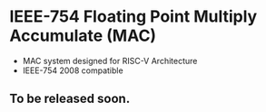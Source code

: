 # IEEE-754 Floating Point Multiply Accumulate (MAC)
- MAC system designed for RISC-V Architecture
- IEEE-754 2008 compatible


## To be released soon.

